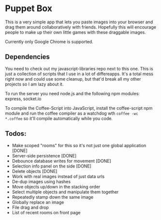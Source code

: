 Puppet Box
===

This is a very simple app that lets you paste images into your browser and drag them around collaboratively with friends.  Hopefully this will encourage people to make up their own little games with these draggable images.

Currently only Google Chrome is supported.

Dependencies
---
You need to check out my javascript-libraries repo next to this one.  This is just a collection of scripts that I use in a lot of differeapps.  It's a total mess right now and could use some cleanup, but that'd break all my other projects so I am lazy about it.

To run the server you need node.js and the following npm modules: express, socket.io

To compile the Coffee-Script into JavaScript, install the coffee-script npm module and run the coffee compiler as a watchdog wth `coffee -wc *.coffee` so it'll compile automatically while you code.

Todos:
---
* Make scoped "rooms" for this so it's not just one global application [DONE]
* Server-side persistence [DONE]
* Debounce database writes for movement [DONE]
* Selection info panel on the side [DONE]
* Delete objects [DONE]
* Work with real images instead of just data urls
* De-dup images using hashes
* Move objects up/down in the stacking order
* Select multiple objects and manipulate them together
* Repeatedly stamp down the same image
* Globally replace an image
* File drag and drop
* List of recent rooms on front page
